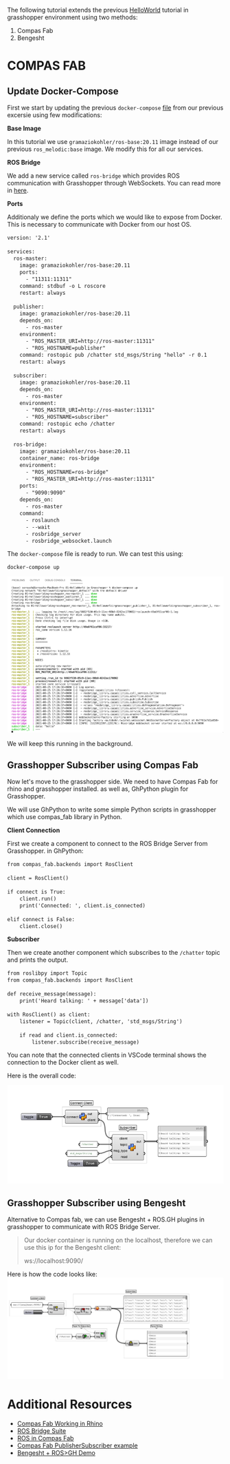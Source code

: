 
The following tutorial extends the previous [HelloWorld](https://github.com/MRAC-IAAC/ROSinGrasshopper/tree/main/00-HelloWorld%20in%20Docker) tutorial in grasshopper environment using two methods:
1. Compas Fab
2. Bengesht



# COMPAS FAB

## Update Docker-Compose 
First we start by updating the previous `docker-compose` [file](https://github.com/MRAC-IAAC/ROSinGrasshopper/blob/main/00-HelloWorld%20in%20Docker/docker-compose.yml) from our previous excersie using few modifications:

**Base Image**

In this tutorial we use `gramaziokohler/ros-base:20.11` image instead of our previous `ros_melodic:base` image.
We modify this for all our services.

**ROS Bridge**

We add a new service called `ros-bridge` which provides ROS communication with Grasshopper through WebSockets. You can read more in [here](https://wiki.ros.org/rosbridge_suite).

**Ports**

Additionaly we define the ports which we would like to expose from Docker. This is necessary to communicate with Docker from our host OS.

```
version: '2.1'

services:
  ros-master:
    image: gramaziokohler/ros-base:20.11
    ports:
      - "11311:11311"
    command: stdbuf -o L roscore
    restart: always

  publisher:
    image: gramaziokohler/ros-base:20.11
    depends_on:
      - ros-master
    environment:
      - "ROS_MASTER_URI=http://ros-master:11311"
      - "ROS_HOSTNAME=publisher"
    command: rostopic pub /chatter std_msgs/String "hello" -r 0.1
    restart: always

  subscriber:
    image: gramaziokohler/ros-base:20.11
    depends_on:
      - ros-master
    environment:
      - "ROS_MASTER_URI=http://ros-master:11311"
      - "ROS_HOSTNAME=subscriber"
    command: rostopic echo /chatter
    restart: always

  ros-bridge:
    image: gramaziokohler/ros-base:20.11
    container_name: ros-bridge
    environment:
      - "ROS_HOSTNAME=ros-bridge"
      - "ROS_MASTER_URI=http://ros-master:11311"
    ports:
      - "9090:9090"
    depends_on:
      - ros-master
    command:
      - roslaunch
      - --wait
      - rosbridge_server
      - rosbridge_websocket.launch
```

The `docker-compose` file is ready to run. We can test this using:
```
docker-compose up
```
![Terminal Output](media/first_try.png)


We will keep this running in the background.

## Grasshopper Subscriber using Compas Fab

Now let's move to the grasshopper side.
We need to have Compas Fab for rhino and grasshopper installed. as well as, GhPython plugin for Grasshopper.

We will use GhPython to write some simple Python scripts in grasshopper which use compas_fab library in Python.

**Client Connection**

First we create a component to connect to the ROS Bridge Server from Grasshopper.
in GhPython:

```
from compas_fab.backends import RosClient

client = RosClient()

if connect is True:
    client.run()
    print('Connected: ', client.is_connected)
    
elif connect is False:
    client.close()
```

**Subscriber**

Then we create another component which subscribes to the `/chatter` topic and prints the output.

```
from roslibpy import Topic
from compas_fab.backends import RosClient

def receive_message(message):
    print('Heard talking: ' + message['data'])

with RosClient() as client:
    listener = Topic(client, /chatter, 'std_msgs/String')

    if read and client.is_connected:
        listener.subscribe(receive_message)
```
You can note that the connected clients in VSCode terminal shows the connection to the Docker client as well.

Here is the overall code:

![grasshopper](media/CompasFab.png)


## Grasshopper Subscriber using Bengesht
Alternative to Compas fab, we can use Bengesht + ROS.GH plugins in grasshopper to communicate with ROS Bridge Server.

>Our docker container is running on the localhost, therefore we can use this ip for the Bengesht client:
>
>ws://localhost:9090/

Here is how the code looks like:
![grasshopper](media/bengesht.png)

# Additional Resources
- [Compas Fab Working in Rhino](https://gramaziokohler.github.io/compas_fab/latest/getting_started.html#working-in-rhino-1)
- [ROS Bridge Suite](https://wiki.ros.org/rosbridge_suite)
- [ROS in Compas Fab](https://gramaziokohler.github.io/compas_fab/latest/backends/ros.html#ros-backend)
- [Compas Fab PublisherSubscriber example](https://gramaziokohler.github.io/compas_fab/latest/examples/03_backends_ros/01_ros_examples.html)
- [Bengesht + ROS>GH Demo](https://vimeo.com/159845598)
